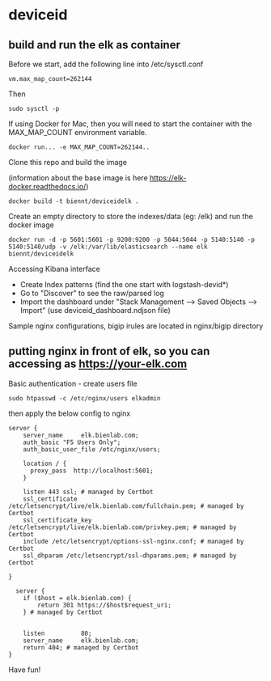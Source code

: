 # deviceid
## build and run the elk as container
Before we start, add the following line into /etc/sysctl.conf
```
vm.max_map_count=262144
```
Then
```
sudo sysctl -p
```
If using Docker for Mac, then you will need to start the container with the MAX_MAP_COUNT environment variable.
```
docker run... -e MAX_MAP_COUNT=262144..
```
Clone this repo and build the image

(information about the base image is here https://elk-docker.readthedocs.io/)
```
docker build -t biennt/deviceidelk .
```
Create an empty directory to store the indexes/data (eg: /elk) and run the docker image

```
docker run -d -p 5601:5601 -p 9200:9200 -p 5044:5044 -p 5140:5140 -p 5140:5140/udp -v /elk:/var/lib/elasticsearch --name elk biennt/deviceidelk
```
Accessing Kibana interface
- Create Index patterns (find the one start with logstash-devid*)
- Go to "Discover" to see the raw/parsed log
- Import the dashboard under "Stack Management --> Saved Objects --> Import" (use deviceid_dashboard.ndjson file)

Sample nginx configurations, bigip irules are located in nginx/bigip directory

## putting nginx in front of elk, so you can accessing as https://your-elk.com 
Basic authentication - create users file 
```
sudo htpasswd -c /etc/nginx/users elkadmin
```
then apply the below config to nginx
```
server {
    server_name     elk.bienlab.com;
    auth_basic "F5 Users Only";
    auth_basic_user_file /etc/nginx/users;

    location / {
      proxy_pass  http://localhost:5601;
    }

    listen 443 ssl; # managed by Certbot
    ssl_certificate /etc/letsencrypt/live/elk.bienlab.com/fullchain.pem; # managed by Certbot
    ssl_certificate_key /etc/letsencrypt/live/elk.bienlab.com/privkey.pem; # managed by Certbot
    include /etc/letsencrypt/options-ssl-nginx.conf; # managed by Certbot
    ssl_dhparam /etc/letsencrypt/ssl-dhparams.pem; # managed by Certbot

}

  server {
    if ($host = elk.bienlab.com) {
        return 301 https://$host$request_uri;
    } # managed by Certbot


    listen          80;
    server_name     elk.bienlab.com;
    return 404; # managed by Certbot
}
```
Have fun!
